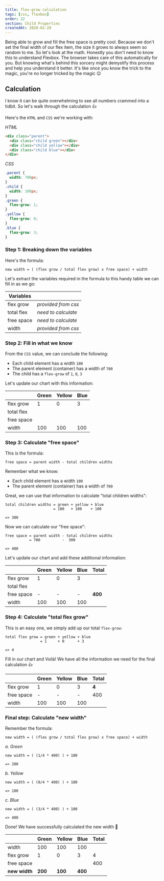 ```yaml
---
title: flex-grow calculation
tags: [css, flexbox]
order: 22
section: Child Properties
createdAt: 2020-02-20
---
```


Being able to grow and fill the free space is pretty cool. Because we don't set the final width of our flex item, the size it grows to always seem so random to me. So let's look at the math. Honestly you don't need to know this to understand Flexbox. The browser takes care of this automatically for you. But knowing what's behind this sorcery might demystify this process and help you understand it better. It's like once you know the trick to the magic, you're no longer tricked by the magic 😉

<ArticleImage :max-width="390" />

## Calculation

I know it can be quite overwhelming to see all numbers crammed into a tidbit. So let's walk through the calculation 👍

Here's the `HTML` and `CSS` we're working with:

_HTML_

```html
<div class="parent">
  <div class="child green"></div>
  <div class="child yellow"></div>
  <div class="child blue"></div>
</div>
```

_CSS_

```css
.parent {
  width: 700px;
}
.child {
  width: 100px;
}
.green {
  flex-grow: 1;
}
.yellow {
  flex-grow: 0;
}
.blue {
  flex-grow: 3;
}
```

### Step 1: Breaking down the variables

Here's the formula:

```code
new width = ( (flex grow / total flex grow) x free space) + width
```

Let's extract the variables required in the formula to this handy table we can fill in as we go:

| Variables  |                     |
| ---------- | ------------------- |
| flex grow  | _provided from css_ |
| total flex | _need to calculate_ |
| free space | _need to calculate_ |
| width      | _provided from css_ |

### Step 2: Fill in what we know

From the `CSS` value, we can conclude the following:

- Each child element has a width `100`
- The parent element (container) has a width of `700`
- The child has a `flex-grow` of `1`, `0`, `3`

Let's update our chart with this information:

|            | Green | Yellow | Blue |
| ---------- | ----- | ------ | ---- |
| flex grow  | 1     | 0      | 3    |
| total flex |
| free space |
| width      | 100   | 100    | 100  |

### Step 3: Calculate "free space"

This is the formula:

```code
free space = parent width - total children widths
```

Remember what we know:

- Each child element has a width `100`
- The parent element (container) has a width of `700`

Great, we can use that information to calculate "total children widths":

```code
total children widths = green + yellow + blue
                      = 100   + 100    + 100

=> 300
```

Now we can calculate our "free space":

```code
free space = parent width - total children widths
           = 700          -  300

=> 400
```

Let's update our chart and add these additional information:

|            | Green | Yellow | Blue | Total   |
| ---------- | ----- | ------ | ---- | ------- |
| flex grow  | 1     | 0      | 3    |
| total flex |
| free space | -     | -      | -    | **400** |
| width      | 100   | 100    | 100  |

### Step 4: Calculate "total flex grow"

This is an easy one, we simply add up our total `flex-grow`:

```code
total flex grow = green + yellow + blue
                = 1     + 0      + 3

=> 4
```

Fill in our chart and Voilà! We have all the information we need for the final calculation 👍

|            | Green | Yellow | Blue | Total |
| ---------- | ----- | ------ | ---- | ----- |
| flex grow  | 1     | 0      | 3    | **4** |
| free space | -     | -      | -    | 400   |
| width      | 100   | 100    | 100  |

### Final step: Calculate "new width"

Remember the formula:

```code
new width = ( (flex grow / total flex grow) x free space) + width
```

_a. Green_

```code
new width = ( (1/4 * 400) ) + 100

=> 200
```

_b. Yellow_

```code
new width = ( (0/4 * 400) ) + 100

=> 100
```

_c. Blue_

```code
new width = ( (3/4 * 400) ) + 100

=> 400
```

Done! We have successfully calculated the new width 🥳

|               | Green   | Yellow  | Blue    | Total |
| ------------- | ------- | ------- | ------- | ----- |
| width         | 100     | 100     | 100     |
| flex grow     | 1       | 0       | 3       | 4     |
| free space    |         |         |         | 400   |
| **new width** | **200** | **100** | **400** |
